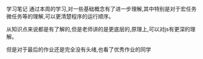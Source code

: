 学习笔记
通过本周的学习,对一些基础概念有了进一步理解,其中特别是对于宏任务微任务等的理解,可以更清楚程序的运行顺序。

从知识点来说都是有了解的,但是老师讲的是更底层的,原理上,可以对js有更深的理解。

但是对于最后的作业还是完全没有头绪,也看了优秀作业的同学